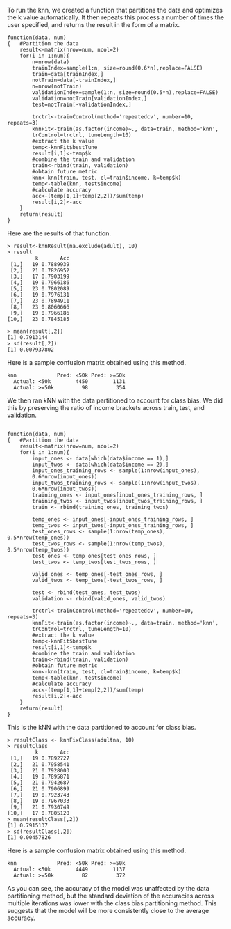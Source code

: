 To run the knn, we created a function that partitions the data and optimizes the k value automatically. It then repeats this process a number of times the user specified, and returns the result in the form of a matrix.
```
function(data, num)
{   #Partition the data
    result<-matrix(nrow=num, ncol=2)
    for(i in 1:num){
        n=nrow(data)
        trainIndex=sample(1:n, size=round(0.6*n),replace=FALSE)
        train=data[trainIndex,]
        notTrain=data[-trainIndex,]
        n=nrow(notTrain)
        validationIndex=sample(1:n, size=round(0.5*n),replace=FALSE)
        validation=notTrain[validationIndex,]
        test=notTrain[-validationIndex,]
        
        trctrl<-trainControl(method='repeatedcv', number=10, repeats=3)
        knnFit<-train(as.factor(income)~., data=train, method='knn', 
        trControl=trctrl, tuneLength=10)
        #extract the k value
        temp<-knnFit$bestTune
        result[i,1]<-temp$k
        #combine the train and validation
        train<-rbind(train, validation)
        #obtain future metric
        knn<-knn(train, test, cl=train$income, k=temp$k)
        temp<-table(knn, test$income)
        #calculate accuracy
        acc<-(temp[1,1]+temp[2,2])/sum(temp)
        result[i,2]<-acc
    }
    return(result)
}
```
Here are the results of that function.
```
> result<-knnResult(na.exclude(adult), 10)
> result
         k       Acc
 [1,]   19 0.7889939
 [2,]   21 0.7826952
 [3,]   17 0.7903199
 [4,]   19 0.7966186
 [5,]   23 0.7802089
 [6,]   19 0.7976131
 [7,]   23 0.7894911
 [8,]   23 0.8060666
 [9,]   19 0.7966186
[10,]   23 0.7845185

> mean(result[,2])
[1] 0.7913144
> sd(result[,2])
[1] 0.007937802
```
Here is a sample confusion matrix obtained using this method.
```
knn             Pred: <50k Pred: >=50k
  Actual: <50k        4450        1131
  Actual: >=50k         98         354
```

We then ran kNN with the data partitioned to account for class bias. We did this by preserving the ratio of income brackets across train, test, and validation.

```

function(data, num)
{   #Partition the data
    result<-matrix(nrow=num, ncol=2)
    for(i in 1:num){
        input_ones <- data[which(data$income == 1),]
        input_twos <- data[which(data$income == 2),]
        input_ones_training_rows <- sample(1:nrow(input_ones), 
        0.6*nrow(input_ones))
        input_twos_training_rows <- sample(1:nrow(input_twos), 
        0.6*nrow(input_twos))
        training_ones <- input_ones[input_ones_training_rows, ]
        training_twos <- input_twos[input_twos_training_rows, ]
        train <- rbind(training_ones, training_twos)
        
        temp_ones <- input_ones[-input_ones_training_rows, ]
        temp_twos <- input_twos[-input_ones_training_rows, ]
        test_ones_rows <- sample(1:nrow(temp_ones), 0.5*nrow(temp_ones))
        test_twos_rows <- sample(1:nrow(temp_twos), 0.5*nrow(temp_twos))
        test_ones <- temp_ones[test_ones_rows, ]
        test_twos <- temp_twos[test_twos_rows, ]
        
        valid_ones <- temp_ones[-test_ones_rows, ]
        valid_twos <- temp_twos[-test_twos_rows, ]
        
        test <- rbind(test_ones, test_twos)
        validation <- rbind(valid_ones, valid_twos)
        
        trctrl<-trainControl(method='repeatedcv', number=10, repeats=3)
        knnFit<-train(as.factor(income)~., data=train, method='knn', 
        trControl=trctrl, tuneLength=10)
        #extract the k value
        temp<-knnFit$bestTune
        result[i,1]<-temp$k
        #combine the train and validation
        train<-rbind(train, validation)
        #obtain future metric
        knn<-knn(train, test, cl=train$income, k=temp$k)
        temp<-table(knn, test$income)
        #calculate accuracy
        acc<-(temp[1,1]+temp[2,2])/sum(temp)
        result[i,2]<-acc
    }
    return(result)
}
```
This is the kNN with the data partitioned to account for class bias.
```
> resultClass <- knnFixClass(adultna, 10)
> resultClass
         k       Acc
 [1,]   19 0.7892727
 [2,]   21 0.7958541
 [3,]   21 0.7928003
 [4,]   19 0.7895871
 [5,]   21 0.7942687
 [6,]   21 0.7906899
 [7,]   19 0.7923743
 [8,]   19 0.7967033
 [9,]   21 0.7930749
[10,]   17 0.7805120
> mean(resultClass[,2])
[1] 0.7915137
> sd(resultClass[,2])
[1] 0.00457826
```
Here is a sample confusion matrix obtained using this method.
```
knn             Pred: <50k Pred: >=50k
  Actual: <50k        4449        1137
  Actual: >=50k         82         372
```
As you can see, the accuracy of the model was unaffected by the data partitioning method, but the standard deviation of the accuracies across multiple iterations was lower with the class bias partitioning method. This suggests that the model will be more consistently close to the average accuracy.
